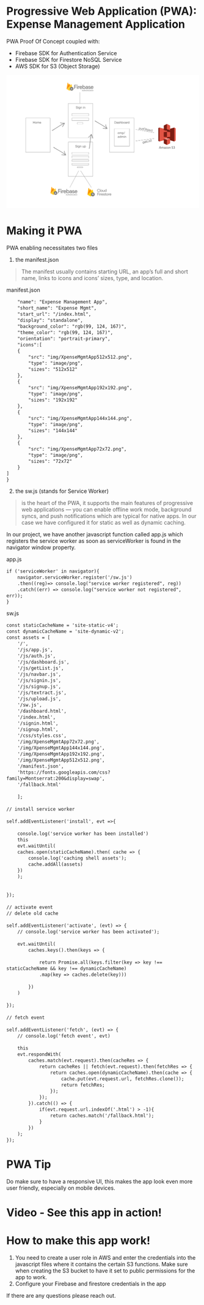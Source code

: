 # Progressive Web Application (PWA): Expense Management Application

PWA Proof Of Concept coupled with:
- Firebase SDK for Authentication Service
- Firebase SDK for Firestore NoSQL Service
- AWS SDK for S3 (Object Storage)

<img src="https://github.com/ahmadsaadat/PWA-Expense-Management-App/blob/master/PWA-Architecture.png" alt="App Structure" />


# Making it PWA

PWA enabling necessitates two files
1. the manifest.json
>The manifest usually contains starting URL, an app’s
full and short name, links to icons and icons’ sizes, type, and location.

manifest.json
```{
    "name": "Expense Management App",
    "short_name": "Expense Mgmt",
    "start_url": "/index.html",
    "display": "standalone",
    "background_color": "rgb(99, 124, 167)",
    "theme_color": "rgb(99, 124, 167)",
    "orientation": "portrait-primary",
    "icons":[
    {
        "src": "img/XpenseMgmtApp512x512.png",
        "type": "image/png",
        "sizes": "512x512"
    },
    {
        "src": "img/XpenseMgmtApp192x192.png",
        "type": "image/png",
        "sizes": "192x192"
    },    
    {
        "src": "img/XpenseMgmtApp144x144.png",
        "type": "image/png",
        "sizes": "144x144"
    },
    {
        "src": "img/XpenseMgmtApp72x72.png",
        "type": "image/png",
        "sizes": "72x72"
    }
]
}
```


2. the sw.js (stands for Service Worker)
>is the heart of the PWA, it supports the main features of progressive web applications — you can enable offline
work mode, background syncs, and push notifications which are typical for native apps.
In our case we have configured it for static as well as dynamic caching.

In our project, we have another javascript function called app.js which registers the service worker as soon as serviceWorker is found in the navigator window property.

app.js
```
if ('serviceWorker' in navigator){
    navigator.serviceWorker.register('/sw.js')
    .then((reg)=> console.log("service worker registered", reg))
    .catch((err) => console.log("service worker not registered", err));
}
```
sw.js
```
const staticCacheName = 'site-static-v4';
const dynamicCacheName = 'site-dynamic-v2';
const assets = [
    '/',
    '/js/app.js',
    '/js/auth.js',
    '/js/dashboard.js',
    '/js/getList.js',
    '/js/navbar.js',
    '/js/signin.js',
    '/js/signup.js',
    '/js/textract.js',
    '/js/upload.js',
    '/sw.js',
    '/dashboard.html',
    '/index.html',
    '/signin.html',
    '/signup.html',
    '/css/styles.css',
    '/img/XpenseMgmtApp72x72.png',
    '/img/XpenseMgmtApp144x144.png',
    '/img/XpenseMgmtApp192x192.png',
    '/img/XpenseMgmtApp512x512.png',
    '/manifest.json',
    'https://fonts.googleapis.com/css?family=Montserrat:200&display=swap',
    '/fallback.html'
    
    ];

// install service worker

self.addEventListener('install', evt =>{

    console.log('service worker has been installed')
    this
    evt.waitUntil(
    caches.open(staticCacheName).then( cache => {
        console.log('caching shell assets');
        cache.addAll(assets)
    })
    );


});

// activate event
// delete old cache

self.addEventListener('activate', (evt) => {
    // console.log('service worker has been activated');

    evt.waitUntil(
        caches.keys().then(keys => {

            return Promise.all(keys.filter(key => key !== staticCacheName && key !== dynamicCacheName)
            .map(key => caches.delete(key)))

        })
    )
    
});

// fetch event

self.addEventListener('fetch', (evt) => {
    // console.log('fetch event', evt)

    this
    evt.respondWith(
        caches.match(evt.request).then(cacheRes => {
            return cacheRes || fetch(evt.request).then(fetchRes => {
                return caches.open(dynamicCacheName).then(cache => {
                    cache.put(evt.request.url, fetchRes.clone());
                    return fetchRes;
                });
            });
        }).catch(() => {
            if(evt.request.url.indexOf('.html') > -1){
                return caches.match('/fallback.html');  
            }
        })
    );
});

```


# PWA Tip

Do make sure to have a responsive UI, this makes the app look even more user friendly, especially on mobile devices.


# Video - See this app in action!


# How to make this app work!




1) You need to create a user role in AWS and enter the credentials into the javascript files where it contains the certain S3 functions. Make sure when creating the S3 bucket to have it set to public permissions for the app to work.
2) Configure your Firebase and firestore credentials in the app

If there are any questions please reach out.
